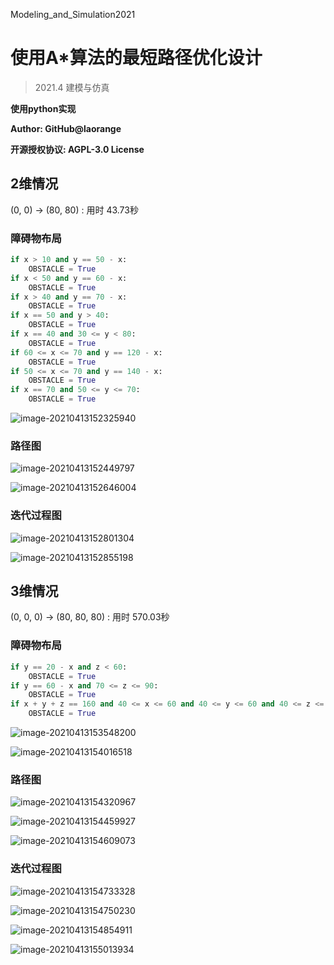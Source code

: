 Modeling_and_Simulation2021

# 使用A*算法的最短路径优化设计

> 2021.4 建模与仿真

**使用python实现**

**Author: GitHub@laorange**

**开源授权协议: AGPL-3.0 License**

## 2维情况

(0, 0) → (80, 80) : 用时 43.73秒

### 障碍物布局

```python
if x > 10 and y == 50 - x:
    OBSTACLE = True
if x < 50 and y == 60 - x:
    OBSTACLE = True
if x > 40 and y == 70 - x:
    OBSTACLE = True
if x == 50 and y > 40:
    OBSTACLE = True
if x == 40 and 30 <= y < 80:
    OBSTACLE = True
if 60 <= x <= 70 and y == 120 - x:
    OBSTACLE = True
if 50 <= x <= 70 and y == 140 - x:
    OBSTACLE = True
if x == 70 and 50 <= y <= 70:
    OBSTACLE = True
```

![image-20210413152325940](README_image/image-20210413152325940.png)

### 路径图

![image-20210413152449797](README_image/image-20210413152449797.png)

![image-20210413152646004](README_image/image-20210413152646004.png)

### 迭代过程图

![image-20210413152801304](README_image/image-20210413152801304.png)

![image-20210413152855198](README_image/image-20210413152855198.png)

## 3维情况

(0, 0, 0) → (80, 80, 80) : 用时 570.03秒

### 障碍物布局

```python
if y == 20 - x and z < 60:
    OBSTACLE = True
if y == 60 - x and 70 <= z <= 90:
    OBSTACLE = True
if x + y + z == 160 and 40 <= x <= 60 and 40 <= y <= 60 and 40 <= z <= 80:
    OBSTACLE = True
```

![image-20210413153548200](README_image/image-20210413153548200.png)

![image-20210413154016518](README_image/image-20210413154016518.png)

### 路径图

![image-20210413154320967](README_image/image-20210413154320967.png)

![image-20210413154459927](README_image/image-20210413154459927.png)

![image-20210413154609073](README_image/image-20210413154609073.png)

### 迭代过程图

![image-20210413154733328](README_image/image-20210413154733328.png)

![image-20210413154750230](README_image/image-20210413154750230.png)

![image-20210413154854911](README_image/image-20210413154854911.png)

![image-20210413155013934](README_image/image-20210413155013934.png)